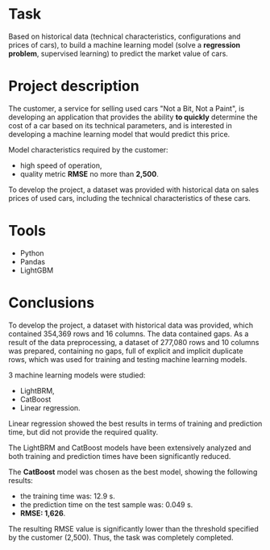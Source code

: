 # Task
Based on historical data (technical characteristics, configurations and prices of cars), to build a machine learning model (solve a **regression problem**, supervised learning) to predict the market value of cars.

# Project description
The customer, a service for selling used cars "Not a Bit, Not a Paint", is developing an application that provides the ability **to quickly** determine the cost of a car based on its technical parameters, and is interested in developing a machine learning model that would predict this price.

Model characteristics required by the customer: 
- high speed of operation,
- quality metric **RMSE** no more than **2,500**.

To develop the project, a dataset was provided with historical data on sales prices of used cars, including the technical characteristics of these cars.

# Tools
- Python
- Pandas
- LightGBM

# Сonclusions
To develop the project, a dataset with historical data was provided, which contained 354,369 rows and 16 columns. The data contained gaps.
As a result of the data preprocessing, a dataset of 277,080 rows and 10 columns was prepared, containing no gaps, full of explicit and implicit duplicate rows, which was used for training and testing machine learning models.

3 machine learning models were studied:
- LightBRM,
- CatBoost
- Linear regression.

Linear regression showed the best results in terms of training and prediction time, but did not provide the required quality.

The LightBRM and CatBoost models have been extensively analyzed and both training and prediction times have been significantly reduced.

The **CatBoost** model was chosen as the best model, showing the following results:
- the training time was: 12.9 s.
- the prediction time on the test sample was: 0.049 s.
- **RMSE: 1,626**.

The resulting RMSE value is significantly lower than the threshold specified by the customer (2,500).
Thus, the task was completely completed.
